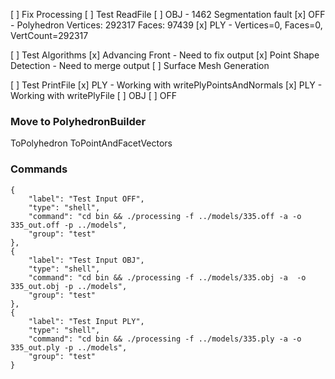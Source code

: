 [ ] Fix Processing 
[ ] Test ReadFile
    [ ] OBJ - 1462 Segmentation fault
    [x] OFF - Polyhedron Vertices: 292317 Faces: 97439
    [x] PLY - Vertices=0, Faces=0, VertCount=292317

[ ] Test Algorithms 
    [x] Advancing Front - Need to fix output
    [x] Point Shape Detection - Need to merge output
    [ ] Surface Mesh Generation

[ ] Test PrintFile 
    [x] PLY - Working with writePlyPointsAndNormals 
    [x] PLY - Working with writePlyFile
    [ ] OBJ
    [ ] OFF

### Move to PolyhedronBuilder
ToPolyhedron
ToPointAndFacetVectors

### Commands

```
{
    "label": "Test Input OFF",
    "type": "shell",
    "command": "cd bin && ./processing -f ../models/335.off -a -o 335_out.off -p ../models",
    "group": "test"
},
{
    "label": "Test Input OBJ",
    "type": "shell",
    "command": "cd bin && ./processing -f ../models/335.obj -a  -o 335_out.obj -p ../models",
    "group": "test"
},
{
    "label": "Test Input PLY",
    "type": "shell",
    "command": "cd bin && ./processing -f ../models/335.ply -a -o 335_out.ply -p ../models",
    "group": "test"
}
```